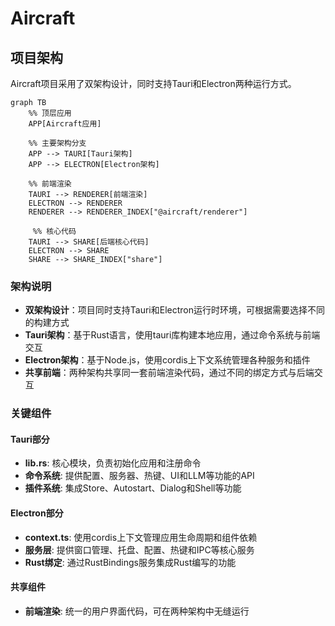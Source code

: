 # Aircraft

## 项目架构

Aircraft项目采用了双架构设计，同时支持Tauri和Electron两种运行方式。

```mermaid
graph TB
    %% 顶层应用
    APP[Aircraft应用]

    %% 主要架构分支
    APP --> TAURI[Tauri架构]
    APP --> ELECTRON[Electron架构]

    %% 前端渲染
    TAURI --> RENDERER[前端渲染]
    ELECTRON --> RENDERER
    RENDERER --> RENDERER_INDEX["@aircraft/renderer"]

     %% 核心代码
    TAURI --> SHARE[后端核心代码]
    ELECTRON --> SHARE
    SHARE --> SHARE_INDEX["share"]
```

### 架构说明

- **双架构设计**：项目同时支持Tauri和Electron运行时环境，可根据需要选择不同的构建方式
- **Tauri架构**：基于Rust语言，使用tauri库构建本地应用，通过命令系统与前端交互
- **Electron架构**：基于Node.js，使用cordis上下文系统管理各种服务和插件
- **共享前端**：两种架构共享同一套前端渲染代码，通过不同的绑定方式与后端交互

### 关键组件

#### Tauri部分

- **lib.rs**: 核心模块，负责初始化应用和注册命令
- **命令系统**: 提供配置、服务器、热键、UI和LLM等功能的API
- **插件系统**: 集成Store、Autostart、Dialog和Shell等功能

#### Electron部分

- **context.ts**: 使用cordis上下文管理应用生命周期和组件依赖
- **服务层**: 提供窗口管理、托盘、配置、热键和IPC等核心服务
- **Rust绑定**: 通过RustBindings服务集成Rust编写的功能

#### 共享组件

- **前端渲染**: 统一的用户界面代码，可在两种架构中无缝运行
